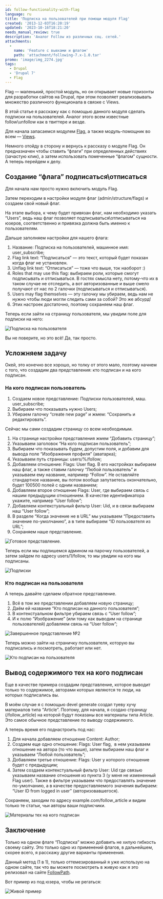 ```yaml
---
id: follow-functionality-with-flag
language: ru
title: 'Подписка на пользователей при помощи модуля Flag'
created: '2013-12-03T16:20:19'
updated: '2023-10-16T18:21:20'
needs_manual_review: true
description: 'Аналог Follow из различных соц. сетей.'
attachments:
  -
    name: 'Feature с вьюхами и флагом'
    path: 'attachment/following-7.x-1.0.tar'
promo: 'image/img_2274.jpg'
tags:
  - Drupal
  - 'Drupal 7'
  - Flag
---
```


Flag — маленький, простой модуль, но он открывает новые горизонты для разработки сайтов на Drupal, при этом позволяет реализовывать множество различного функционала в связке с Views.

В этой статье я расскажу как с помощью данного модуля сделать подписки на пользователей. Аналог этого всем известные follow\\unfollow как в твиттере и везде.

Для начала запасаемся модулем [Flag](https://drupal.org/project/flag), а также модуль-помощник во всем — [Views](https://drupal.org/project/views).

Немного отойду в сторону и вернусь к рассказу о модуле Flag. Он предназначен чтобы ставить “флаги” при определенных действиях (зачастую клик), а затем использовать помеченные “флагом” сущности. А теперь перейдем к делу.

Создание “флага” подписаться\\отписаться
----------------------------------------

Для начала нам просто нужно включить модуль Flag.

Затем переходим в настройки модуля флаг (admin/structure/flags) и создаем свой новый флаг.

На этапе выбора, к чему будет привязан флаг, нам необходимо указать “Users”, ведь наш флаг позволяет подписываться\\отписываться на юзеров, соответственно и привязка должна быть именно к пользователям.

Дальше заполняем настройки для нашего флага:

1. Название: Подписка на пользователей, машинное имя: user\_subscribe;
2. Flag link text: “Подписаться” — это текст, который будет показан когда флаг не установлен.
3. Unflag link text: “Отписаться” — тоже что выше, ток наоборот :)
4. Roles that may use this flag: выбираем роли, которые смогут подписывать и отписываться. В гостях смысла нету, потому-что их в таком случае не отследить, а вот авторизованные и выше смело получают от нас по 2 галочки (подписываться и отписываться).
5. Users may flag themselves — эту галочку мы убираем, ведь нам не нужно чтобы люди могли следить сами за собой? Это же абсурд!
6. Этих настроек достаточно, поэтому сохраняем наш флаг.

Теперь если зайти на страницу пользователя, мы увидим поле для подписки на него:

![Подписка на пользователя](image/1%20(19).png)

Вы не поверите, но это всё! Да, так просто.

Усложняем задачу
----------------

Окей, это конечно все хорошо, но толку от этого мало, поэтому начнем с того, что создадим два представления: кто подписан и на кого подписан.


### На кого подписан пользователь


1. Создаем новое представление: Подписки пользователей, маш. user\_subscribe;
2. Выбираем что показывать нужно Users;
3. Убираем галочку “create new page” и жмем: “Сохранить и редактировать”.

Сейчас мы сами создадим страницу со всем необходимым.

1. На странице настройки представления жмем “Добавить страницу”;
2. Указываем заголовок “На кого подписан пользователь”;
3. Выбираем что показывать будем, допустим поля, и добавим для вывода поле “Изображения профиля” (аватарка);
4. Указываем путь страницы: users/%/follow;
5. Добавляем отношение: Flags: User flag. В его настройках выбираем наш флаг, а также ставим галочку “Любой пользователь” и указываем ему название, например “Follow”. Не оставляйте стандартное название, вы потом вообще запутаетесь окончательно, будет 100500 полей с одним названием;
6. Добавляем второе отношение Flags: User, где выбираем связь с нашим предыдущим отношением. В качестве идентификатора укажите, например “User follow”;
7. Добавляем контекстуальный фильтр User: Uid, и в связи выбираем наш “User follow”;
8. В разделе “Когда значение не в URL” мы указываем “Предоставить значение по-умолчанию”, а в типе выбираем “ID пользователя из URL”;
9. Сохраняем наше представление.

![Готовое представление.](image/2%20(16).png)

Теперь если мы подпишемся админом на парочку пользователей, а затем зайдем по адресу users/1/follow, то мы увидим на кого мы подписаны.

![Подписки](image/3%20(13).png)

### Кто подписан на пользователя


А теперь давайте сделаем обратное представление.

1. Всё в том же представлении добавляем новую страницу;
2. Даём ей название “Кто подписан на данного пользователя”;
3. В контекстуальном фильтре убираем связь с “User follow”;
4. И к полю “Изображение” (или тому как выводим на странице пользователей) добавляем связь на “User follow”;

![Завершенное представление №2](image/4%20(12).png)

Теперь можно зайти на страничку пользователя, которую вы подписались и посмотреть, работает или нет.


![Кто подписан на пользователя](image/5%20(13).png)

Вывод содержимого тех на кого подписан
--------------------------------------

Еще в качестве примера создадим представление, которое выводит только то содержимое, авторами которых являются те люди, на которых подписались вы.

В моём случае я с помощью devel generate создал туеву хучу материалов типа “Article”. Поэтому, для начала, я создаю страницу (/follow\_article) на которой будут показаны все материалы типа Article. Это самое обычное представление по выводу содержимого.

А теперь время его поднастроить под нас:

1. Для начала добавляем отношение Content: Author;
2. Создаем еще одно отношение: Flags: User flag,  в нем указываем отношение на автора (то что выше), затем выбираем наш флаг и указываем “Любой пользователь”;
3. Добавляем третье отношение: Flags: User у которого отношение будет с предыдущим;
4. Затем создаем контекстуальный фильтр User: Uid где связью указываем название отношения из пункта 3 (у меня не измененный Flag user). Также в фильтре указываем что предоставлять значение по-умолчанию, а в качестве предоставляемого значения выбираем: “User ID from logged in user” (авторизовавшегося).

Сохраняем, заходим по адресу example.com/follow\_article и видим только те статьи, чьи авторы ваши подписчики.


![Материалы тех на кого подписан](image/6%20(10).png)

Заключение
----------

Только на одном флаге “Подписка” можно добавить не хилую гибкость своему сайту. Это только одно из применений флагов, в дальнейшем, скорее всего, я расскажу другие варианты применения.

Данный метод (1 в 1), только оттемезированный я уже использую на одном сайте, так что вы можете посмотреть в живую как я это релизовал на сайте [FollowPath](http://followpath.ru/user/Jesse).

Вот пример из под юзера, чтобы не регаться:


![Живой пример](image/7%20(7).png)
